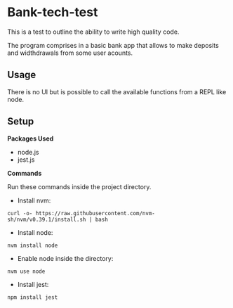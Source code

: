 # Bank-tech-test

This is a test to outline the ability to write high quality code.

The program comprises in a basic bank app that allows to make deposits and widthdrawals from some user acounts. 

## Usage

There is no UI but is possible to call the available functions from a REPL like node.

## Setup

**Packages Used**

- node.js 
- jest.js

**Commands**

Run these commands inside the project directory.

- Install nvm: 

```
curl -o- https://raw.githubusercontent.com/nvm-sh/nvm/v0.39.1/install.sh | bash
```

- Install node: 

```
nvm install node
```

- Enable node inside the directory:

```
nvm use node
```

- Install jest:

```
npm install jest
```


